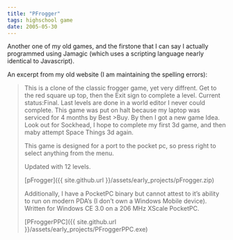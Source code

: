```yaml
---
title: "PFrogger"
tags: highschool game
date: 2005-05-30
---
```

Another one of my old games, and the firstone that I can say I actually programmed using Jamagic (which uses a scripting language nearly identical to Javascript).

An excerpt from my old website (I am maintaining the spelling errors):
>This is a clone of the classic frogger game, yet very diffrent. Get to the red square up top, then the Exit sign to complete a level. Current status:Final. Last levels are done in a world editor I never could complete. This game was put on halt because my laptop was serviced for 4 months by Best >Buy. By then I got a new game Idea. Look out for Sockhead, I hope to complete my first 3d game, and then maby attempt Space Things 3d again.
>
>This game is designed for a port to the pocket pc, so press right to select anything from the menu.
>
>Updated with 12 levels.
>
>[pFrogger]({{ site.github.url }}/assets/early_projects/pFrogger.zip)
>
>Additionally, I have a PocketPC binary but cannot attest to it’s ability to run on modern PDA’s (I don’t own a Windows Mobile device).  Written for Windows CE 3.0 on a 206 MHz XScale PocketPC.
>
>[PFroggerPPC]({{ site.github.url }}/assets/early_projects/PFroggerPPC.exe)